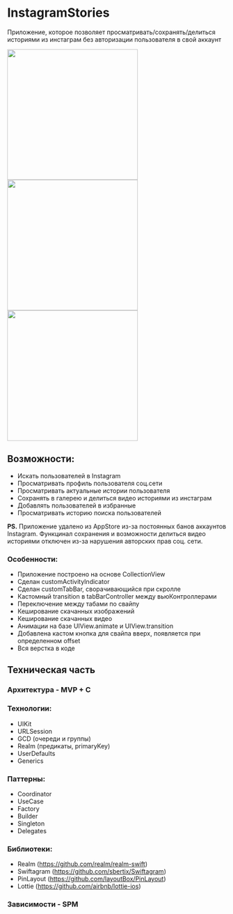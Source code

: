 # InstagramStories

Приложение, которое позволяет просматривать/сохранять/делиться историями из инстаграм 
без авторизации пользователя в свой аккаунт

<img src="https://is3-ssl.mzstatic.com/image/thumb/PurpleSource126/v4/c3/10/2e/c3102e17-aa3c-7d39-3123-18578ef7d832/97f7abec-2a84-413f-abcc-8a6196fe7c72_Simulator_Screen_Shot_-_iPhone_13_Pro_Max_-_2022-01-06_at_16.15.42.png/1284x2778bb.png" width="300"> <img src="https://is5-ssl.mzstatic.com/image/thumb/PurpleSource116/v4/49/80/ed/4980ed6d-c2eb-ea95-e98b-fc7ff837c739/5d0dc62b-6fff-4714-b27c-2447adde1dfe_Simulator_Screen_Shot_-_iPhone_13_Pro_Max_-_2022-01-07_at_23.18.51.png/1284x2778bb.png" width="300">
<img src="https://is2-ssl.mzstatic.com/image/thumb/PurpleSource126/v4/97/ad/c7/97adc7fd-df0d-8fe7-152a-48b55ed12c09/bc0b25d5-9a3d-4433-9b1a-4c8da60ca2cd_Simulator_Screen_Shot_-_iPhone_13_Pro_Max_-_2022-01-07_at_23.21.46.png/1284x2778bb.png" width="300">

## Возможности:
- Искать пользователей в Instagram
- Просматривать профиль пользователя соц.сети
- Просматривать актуальные истории пользователя
- Сохранять в галерею и делиться видео историями из инстаграм
- Добавлять пользователей в избранные
- Просматривать историю поиска пользователей

**PS.** Приложение удалено из AppStore из-за постоянных банов аккаунтов Instagram.
Функцинал сохранения и возможности делиться видео историями отключен из-за нарушения авторских прав соц. сети.


### Особенности:
- Приложение построено на основе CollectionView
- Сделан сustomActivityIndicator
- Сделан customTabBar, сворачивающийся при скролле
- Кастомный transition в tabBarController между вьюКонтроллерами
- Переключение между табами по свайпу
- Кеширование скачанных изображений
- Кеширование скачанных видео
- Анимации на базе UIView.animate и UIView.transition
- Добавлена кастом кнопка для свайпа вверх, появляется при определенном offset
- Вся верстка в коде

## Техническая часть
### Архитектура - MVP + C

### Технологии:
- UIKit
- URLSession
- GCD (очереди и группы)
- Realm (предикаты, primaryKey)
- UserDefaults
- Generics

### Паттерны:
- Coordinator
- UseCase
- Factory
- Builder
- Singleton
- Delegates

### Библиотеки:
- Realm (https://github.com/realm/realm-swift)
- Swiftagram (https://github.com/sbertix/Swiftagram)
- PinLayout (https://github.com/layoutBox/PinLayout)
- Lottie (https://github.com/airbnb/lottie-ios)

### Зависимости - SPM
